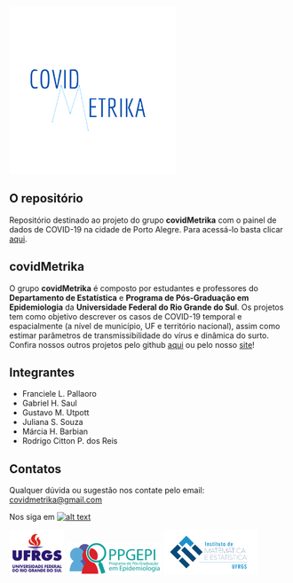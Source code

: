 <!-- links to social media icons -->
<!-- no need to change these -->

<!-- icons with padding -->

[1.1]: http://i.imgur.com/tXSoThF.png (twitter icon with padding)

<!-- links to your social media accounts -->
<!-- update these accordingly -->

[1]: http://www.twitter.com/CMetrika

<img src="https://github.com/CovidMetrika/dashboard_poa/blob/master/www/logoCM.png" width="300">

## O repositório

Repositório destinado ao projeto do grupo __covidMetrika__ com o painel de dados de COVID-19 na cidade de Porto Alegre. Para acessá-lo basta clicar [aqui](https://mhbarbian.shinyapps.io/covid19_poa/).

## covidMetrika

O grupo __covidMetrika__ é composto por estudantes e professores do __Departamento de Estatística__ e __Programa de Pós-Graduação em Epidemiologia__ da __Universidade Federal do Rio Grande do Sul__. Os projetos tem como objetivo descrever os casos de COVID-19 temporal e espacialmente (a nível de município, UF e território nacional), assim como estimar parâmetros de transmissibilidade do vírus e dinâmica do surto. Confira nossos outros projetos pelo github [aqui](https://github.com/CovidMetrika) ou pelo nosso [site](https://www.ufrgs.br/covidmetrika/)!

## Integrantes

- Franciele L. Pallaoro
- Gabriel H. Saul
- Gustavo M. Utpott
- Juliana S. Souza 
- Márcia H. Barbian
- Rodrigo Citton P. dos Reis

## Contatos

Qualquer dúvida ou sugestão nos contate pelo email: covidmetrika@gmail.com

Nos siga em [![alt text][1.1]][1]

<img src="https://github.com/CovidMetrika/dashboard_poa/blob/master/www/Ufrgs.png" width="100"> <img src="https://github.com/CovidMetrika/dashboard_poa/blob/master/www/ppgepi.png" width="170"> <img src="https://github.com/CovidMetrika/dashboard_poa/blob/master/www/ime.png" width="170">
